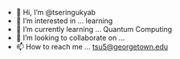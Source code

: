 - 👋 Hi, I’m @tseringukyab
- 👀 I’m interested in ... learning
- 🌱 I’m currently learning ... Quantum Computing
- 💞️ I’m looking to collaborate on ...
- 📫 How to reach me ... tsu5@georgetown.edu

<!---
tseringukyab/tseringukyab is a ✨ special ✨ repository because its `README.md` (this file) appears on your GitHub profile.
You can click the Preview link to take a look at your changes.
--->
